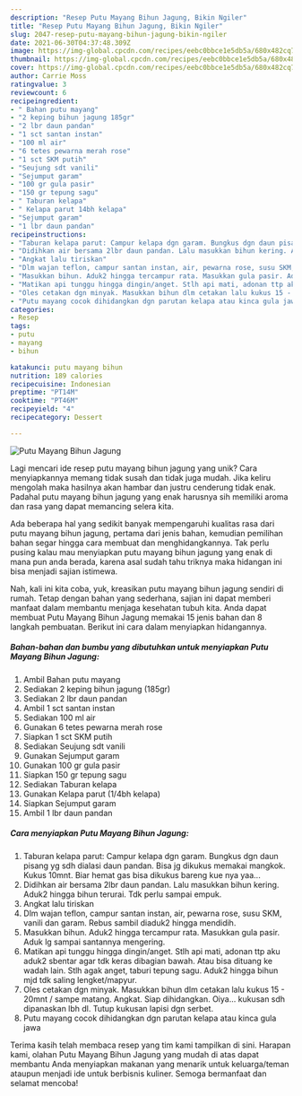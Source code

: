 ```yaml
---
description: "Resep Putu Mayang Bihun Jagung, Bikin Ngiler"
title: "Resep Putu Mayang Bihun Jagung, Bikin Ngiler"
slug: 2047-resep-putu-mayang-bihun-jagung-bikin-ngiler
date: 2021-06-30T04:37:48.309Z
image: https://img-global.cpcdn.com/recipes/eebc0bbce1e5db5a/680x482cq70/putu-mayang-bihun-jagung-foto-resep-utama.jpg
thumbnail: https://img-global.cpcdn.com/recipes/eebc0bbce1e5db5a/680x482cq70/putu-mayang-bihun-jagung-foto-resep-utama.jpg
cover: https://img-global.cpcdn.com/recipes/eebc0bbce1e5db5a/680x482cq70/putu-mayang-bihun-jagung-foto-resep-utama.jpg
author: Carrie Moss
ratingvalue: 3
reviewcount: 6
recipeingredient:
- " Bahan putu mayang"
- "2 keping bihun jagung 185gr"
- "2 lbr daun pandan"
- "1 sct santan instan"
- "100 ml air"
- "6 tetes pewarna merah rose"
- "1 sct SKM putih"
- "Seujung sdt vanili"
- "Sejumput garam"
- "100 gr gula pasir"
- "150 gr tepung sagu"
- " Taburan kelapa"
- " Kelapa parut 14bh kelapa"
- "Sejumput garam"
- "1 lbr daun pandan"
recipeinstructions:
- "Taburan kelapa parut: Campur kelapa dgn garam. Bungkus dgn daun pisang yg sdh dialasi daun pandan. Bisa jg dikukus memakai mangkok. Kukus 10mnt. Biar hemat gas bisa dikukus bareng kue nya yaa..."
- "Didihkan air bersama 2lbr daun pandan. Lalu masukkan bihun kering. Aduk2 hingga bihun terurai. Tdk perlu sampai empuk."
- "Angkat lalu tiriskan"
- "Dlm wajan teflon, campur santan instan, air, pewarna rose, susu SKM, vanili dan garam. Rebus sambil diaduk2 hingga mendidih."
- "Masukkan bihun. Aduk2 hingga tercampur rata. Masukkan gula pasir. Aduk lg sampai santannya mengering."
- "Matikan api tunggu hingga dingin/anget. Stlh api mati, adonan ttp aku aduk2 sbentar agar tdk keras dibagian bawah. Atau bisa dituang ke wadah lain. Stlh agak anget, taburi tepung sagu. Aduk2 hingga bihun mjd tdk saling lengket/mapyur."
- "Oles cetakan dgn minyak. Masukkan bihun dlm cetakan lalu kukus 15 - 20mnt / sampe matang. Angkat. Siap dihidangkan. Oiya... kukusan sdh dipanaskan lbh dl. Tutup kukusan lapisi dgn serbet."
- "Putu mayang cocok dihidangkan dgn parutan kelapa atau kinca gula jawa"
categories:
- Resep
tags:
- putu
- mayang
- bihun

katakunci: putu mayang bihun 
nutrition: 189 calories
recipecuisine: Indonesian
preptime: "PT14M"
cooktime: "PT46M"
recipeyield: "4"
recipecategory: Dessert

---
```



![Putu Mayang Bihun Jagung](https://img-global.cpcdn.com/recipes/eebc0bbce1e5db5a/680x482cq70/putu-mayang-bihun-jagung-foto-resep-utama.jpg)

Lagi mencari ide resep putu mayang bihun jagung yang unik? Cara menyiapkannya memang tidak susah dan tidak juga mudah. Jika keliru mengolah maka hasilnya akan hambar dan justru cenderung tidak enak. Padahal putu mayang bihun jagung yang enak harusnya sih memiliki aroma dan rasa yang dapat memancing selera kita.



Ada beberapa hal yang sedikit banyak mempengaruhi kualitas rasa dari putu mayang bihun jagung, pertama dari jenis bahan, kemudian pemilihan bahan segar hingga cara membuat dan menghidangkannya. Tak perlu pusing kalau mau menyiapkan putu mayang bihun jagung yang enak di mana pun anda berada, karena asal sudah tahu triknya maka hidangan ini bisa menjadi sajian istimewa.


Nah, kali ini kita coba, yuk, kreasikan putu mayang bihun jagung sendiri di rumah. Tetap dengan bahan yang sederhana, sajian ini dapat memberi manfaat dalam membantu menjaga kesehatan tubuh kita. Anda dapat membuat Putu Mayang Bihun Jagung memakai 15 jenis bahan dan 8 langkah pembuatan. Berikut ini cara dalam menyiapkan hidangannya.

<!--inarticleads1-->

##### Bahan-bahan dan bumbu yang dibutuhkan untuk menyiapkan Putu Mayang Bihun Jagung:

1. Ambil  Bahan putu mayang
1. Sediakan 2 keping bihun jagung (185gr)
1. Sediakan 2 lbr daun pandan
1. Ambil 1 sct santan instan
1. Sediakan 100 ml air
1. Gunakan 6 tetes pewarna merah rose
1. Siapkan 1 sct SKM putih
1. Sediakan Seujung sdt vanili
1. Gunakan Sejumput garam
1. Gunakan 100 gr gula pasir
1. Siapkan 150 gr tepung sagu
1. Sediakan  Taburan kelapa
1. Gunakan  Kelapa parut (1/4bh kelapa)
1. Siapkan Sejumput garam
1. Ambil 1 lbr daun pandan




<!--inarticleads2-->

##### Cara menyiapkan Putu Mayang Bihun Jagung:

1. Taburan kelapa parut: Campur kelapa dgn garam. Bungkus dgn daun pisang yg sdh dialasi daun pandan. Bisa jg dikukus memakai mangkok. Kukus 10mnt. Biar hemat gas bisa dikukus bareng kue nya yaa...
1. Didihkan air bersama 2lbr daun pandan. Lalu masukkan bihun kering. Aduk2 hingga bihun terurai. Tdk perlu sampai empuk.
1. Angkat lalu tiriskan
1. Dlm wajan teflon, campur santan instan, air, pewarna rose, susu SKM, vanili dan garam. Rebus sambil diaduk2 hingga mendidih.
1. Masukkan bihun. Aduk2 hingga tercampur rata. Masukkan gula pasir. Aduk lg sampai santannya mengering.
1. Matikan api tunggu hingga dingin/anget. Stlh api mati, adonan ttp aku aduk2 sbentar agar tdk keras dibagian bawah. Atau bisa dituang ke wadah lain. Stlh agak anget, taburi tepung sagu. Aduk2 hingga bihun mjd tdk saling lengket/mapyur.
1. Oles cetakan dgn minyak. Masukkan bihun dlm cetakan lalu kukus 15 - 20mnt / sampe matang. Angkat. Siap dihidangkan. Oiya... kukusan sdh dipanaskan lbh dl. Tutup kukusan lapisi dgn serbet.
1. Putu mayang cocok dihidangkan dgn parutan kelapa atau kinca gula jawa




Terima kasih telah membaca resep yang tim kami tampilkan di sini. Harapan kami, olahan Putu Mayang Bihun Jagung yang mudah di atas dapat membantu Anda menyiapkan makanan yang menarik untuk keluarga/teman ataupun menjadi ide untuk berbisnis kuliner. Semoga bermanfaat dan selamat mencoba!
